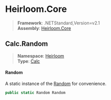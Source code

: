 # Heirloom.Core

> **Framework**: .NETStandard,Version=v2.1  
> **Assembly**: [Heirloom.Core][0]  

## Calc.Random

> **Namespace**: [Heirloom][0]  
> **Type**: [Calc][1]  

#### Random

A static instance of the [Random][2] for convenience.

```cs
public static Random Random
```

[0]: ../../../Heirloom.Core.md
[1]: ../Calc.md
[2]: Random.md
